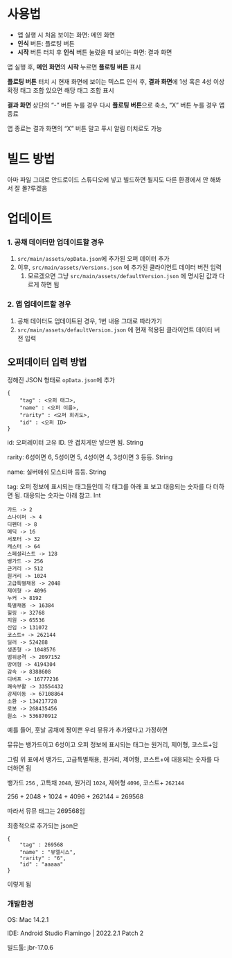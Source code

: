 # 사용법

- 앱 실행 시 처음 보이는 화면: 메인 화면
- **인식** 버튼: 플로팅 버튼
- **시작** 버튼 터치 후 **인식** 버튼 눌렀을 때 보이는 화면: 결과 화면

앱 실행 후, **메인 화면**의 **시작** 누르면 **플로팅 버튼** 표시

**플로팅 버튼** 터치 시 현재 화면에 보이는 텍스트 인식 후, **결과 화면**에 1성 혹은 4성 이상 확정 태그 조합 있으면 해당 태그 조합 표시

**결과 화면** 상단의 “-” 버튼 누를 경우 다시 **플로팅 버튼**으로 축소, “X” 버튼 누를 경우 앱 종료

앱 종료는 결과 화면의 “X” 버튼 말고 푸시 알림 터치로도 가능

# 빌드 방법

아마 파일 그대로 안드로이드 스튜디오에 넣고 빌드하면 될지도 다른 환경에서 안 해봐서 잘 몰?루겠음

# 업데이트

### 1. 공채 데이터만 업데이트할 경우

1. `src/main/assets/opData.json`에 추가된 오퍼 데이터 추가
2. 이후, `src/main/assets/Versions.json` 에 추가된 클라이언트 데이터 버전 입력
    1. 모르겠으면 그냥 `src/main/assets/defaultVersion.json` 에 명시된 값과 다르게 하면 됨

### 2. 앱 업데이트할 경우

1. 공채 데이터도 업데이트된 경우, 1번 내용 그대로 따라가기
2. `src/main/assets/defaultVersion.json` 에 현재 적용된 클라이언트 데이터 버전 입력

## 오퍼데이터 입력 방법

정해진 JSON 형태로 `opData.json`에 추가

```
{
    "tag" : <오퍼 태그>,
    "name" : <오퍼 이름>,
    "rarity" : <오퍼 희귀도>,
    "id" : <오퍼 ID>
}
```

id: 오퍼레이터 고유 ID. 안 겹치게만 넣으면 됨. String

rarity: 6성이면 6, 5성이면 5, 4성이면 4, 3성이면 3 등등. String

name: 실버애쉬 모스티마 등등. String

tag: 오퍼 정보에 표시되는 태그들인데 각 태그를 아래 표 보고 대응되는 숫자를 다 더하면 됨. 대응되는 숫자는 아래 참고. Int

```
가드 -> 2
스나이퍼 -> 4
디펜더 -> 8
메딕 -> 16
서포터 -> 32
캐스터 -> 64
스페셜리스트 -> 128
뱅가드 -> 256
근거리 -> 512
원거리 -> 1024
고급특별채용 -> 2048
제어형 -> 4096
누커 -> 8192
특별채용 -> 16384
힐링 -> 32768
지원 -> 65536
신입 -> 131072
코스트+ -> 262144
딜러 -> 524288
생존형 -> 1048576
범위공격 -> 2097152
방어형 -> 4194304
감속 -> 8388608
디버프 -> 16777216
쾌속부활 -> 33554432
강제이동 -> 67108864
소환 -> 134217728
로봇 -> 268435456
원소 -> 536870912
```

예를 들어, 훗날 공채에 짱이쁜 우리 뮤뮤가 추가됐다고 가정하면

뮤뮤는 뱅가드이고 6성이고 오퍼 정보에 표시되는 태그는 원거리, 제어형, 코스트+임

그럼 위 표에서 뱅가드, 고급특별채용, 원거리, 제어형, 코스트+에 대응되는 숫자를 다 더하면 됨

뱅가드 `256` , 고특채 `2048`, 원거리 `1024`, 제어형 `4096`, 코스트+ `262144` 

256 + 2048 + 1024 + 4096 + 262144 = 269568

따라서 뮤뮤 태그는 269568임

최종적으로 추가되는 json은

```
{
    "tag" : 269568
    "name" : "뮤엘시스",
    "rarity" : "6",
    "id" : "aaaaa"
}
```

이렇게 됨

### 개발환경

OS: Mac 14.2.1

IDE: Android Studio Flamingo | 2022.2.1 Patch 2

빌드툴: jbr-17.0.6